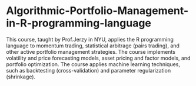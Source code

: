 # Algorithmic-Portfolio-Management-in-R-programming-language
This course, taught by Prof.Jerzy in NYU, applies the R programming language to momentum trading, statistical arbitrage (pairs trading), and other active portfolio management strategies. The course implements volatility and price forecasting models, asset pricing and factor models, and portfolio optimization. The course applies machine learning techniques, such as backtesting (cross-validation) and parameter regularization (shrinkage). 
